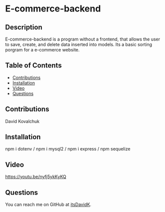 # E-commerce-backend
## Description
    
E-commerce-backend is a program without a frontend, that allows the user to save, create, and delete data inserted into models. Its a basic sorting porgram for a e-commerce website.
## Table of Contents
- [Contributions](#contributions) 
- [Installation](#Installation) 
- [Video](#video)
- [Questions](#questions) 
## Contributions

David Kovalchuk
## Installation
npm i dotenv /
npm i mysql2 /
npm i express /
npm sequelize

## Video
https://youtu.be/nyfj5ykKyKQ

## Questions
You can reach me on GitHub at [itsDavidK](https://github.com/itsDavidK).
